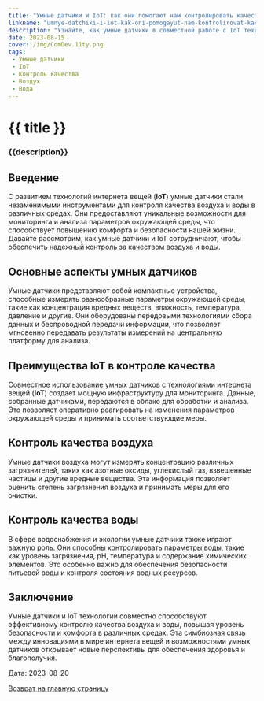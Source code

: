 ```yaml
---
title: "Умные датчики и IoT: как они помогают нам контролировать качество воздуха и воды"
linkname: "umnye-datchiki-i-iot-kak-oni-pomogayut-nam-kontrolirovat-kachestvo-vozduha-i-vody"
description: "Узнайте, как умные датчики в совместной работе с IoT технологиями помогают обеспечивать контроль и поддержание высокого качества воздуха и воды в различных средах."
date: 2023-08-15
cover: /img/ComDev.11ty.png
tags:
 - Умные датчики
 - IoT
 - Контроль качества
 - Воздух
 - Вода
---
```


# {{ title }}
### {{description}}

## Введение

С развитием технологий интернета вещей (**IoT**) умные датчики стали незаменимыми инструментами для контроля качества воздуха и воды в различных средах. Они предоставляют уникальные возможности для мониторинга и анализа параметров окружающей среды, что способствует повышению комфорта и безопасности нашей жизни. Давайте рассмотрим, как умные датчики и IoT сотрудничают, чтобы обеспечить надежный контроль за качеством воздуха и воды.

## Основные аспекты умных датчиков

Умные датчики представляют собой компактные устройства, способные измерять разнообразные параметры окружающей среды, такие как концентрация вредных веществ, влажность, температура, давление и другие. Они оборудованы передовыми технологиями сбора данных и беспроводной передачи информации, что позволяет мгновенно передавать результаты измерений на центральную платформу для анализа.

## Преимущества IoT в контроле качества

Совместное использование умных датчиков с технологиями интернета вещей (**IoT**) создает мощную инфраструктуру для мониторинга. Данные, собранные датчиками, передаются в облако для обработки и анализа. Это позволяет оперативно реагировать на изменения параметров окружающей среды и принимать соответствующие меры.

## Контроль качества воздуха

Умные датчики воздуха могут измерять концентрацию различных загрязнителей, таких как азотные оксиды, углекислый газ, взвешенные частицы и другие вредные вещества. Эта информация позволяет оценить степень загрязнения воздуха и принимать меры для его очистки.

## Контроль качества воды

В сфере водоснабжения и экологии умные датчики также играют важную роль. Они способны контролировать параметры воды, такие как уровень загрязнения, pH, температура и содержание химических элементов. Это особенно важно для обеспечения безопасности питьевой воды и контроля состояния водных ресурсов.

## Заключение

Умные датчики и IoT технологии совместно способствуют эффективному контролю качества воздуха и воды, повышая уровень безопасности и комфорта в различных средах. Эта симбиозная связь между инновациями в мире интернета вещей и возможностями умных датчиков открывает новые перспективы для обеспечения здоровья и благополучия.

Дата: 2023-08-20

[Возврат на главную страницу](/)
